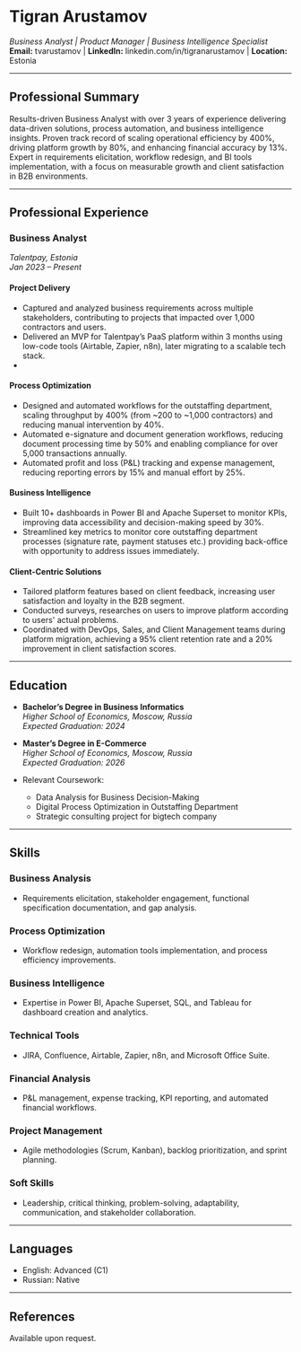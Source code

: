 # **Tigran Arustamov**  
*Business Analyst | Product Manager | Business Intelligence Specialist*  
**Email:** tvarustamov | **LinkedIn:** linkedin.com/in/tigranarustamov | **Location:** Estonia  

---

## **Professional Summary**

Results-driven Business Analyst with over 3 years of experience delivering data-driven solutions, process automation, and business intelligence insights. Proven track record of scaling operational efficiency by 400%, driving platform growth by 80%, and enhancing financial accuracy by 13%. Expert in requirements elicitation, workflow redesign, and BI tools implementation, with a focus on measurable growth and client satisfaction in B2B environments.

---

## **Professional Experience**

### **Business Analyst**  
*Talentpay, Estonia*  
*Jan 2023 – Present*

#### **Project Delivery**
- Captured and analyzed business requirements across multiple stakeholders, contributing to projects that impacted over 1,000 contractors and users.  
- Delivered an MVP for Talentpay’s PaaS platform within 3 months using low-code tools (Airtable, Zapier, n8n), later migrating to a scalable tech stack.
- 
#### **Process Optimization**
- Designed and automated workflows for the outstaffing department, scaling throughput by 400% (from ~200 to ~1,000 contractors) and reducing manual intervention by 40%.  
- Automated e-signature and document generation workflows, reducing document processing time by 50% and enabling compliance for over 5,000 transactions annually.
- Automated profit and loss (P&L) tracking and expense management, reducing reporting errors by 15% and manual effort by 25%.

#### **Business Intelligence**
- Built 10+ dashboards in Power BI and Apache Superset to monitor KPIs, improving data accessibility and decision-making speed by 30%.
- Streamlined key metrics to monitor core outstaffing department processes (signature rate, payment statuses etc.) providing back-office with opportunity to address issues immediately.


#### **Client-Centric Solutions**
- Tailored platform features based on client feedback, increasing user satisfaction and loyalty in the B2B segment.
- Conducted surveys, researches on users to improve platform according to users' actual problems.  
- Coordinated with DevOps, Sales, and Client Management teams during platform migration, achieving a 95% client retention rate and a 20% improvement in client satisfaction scores.

---

## **Education**

- **Bachelor’s Degree in Business Informatics**  
  *Higher School of Economics, Moscow, Russia*  
  *Expected Graduation: 2024*  

- **Master’s Degree in E-Commerce**  
  *Higher School of Economics, Moscow, Russia*  
  *Expected Graduation: 2026*  

- Relevant Coursework:  
  - Data Analysis for Business Decision-Making  
  - Digital Process Optimization in Outstaffing Department
  - Strategic consulting project for bigtech company 

---

## **Skills**

### **Business Analysis**
- Requirements elicitation, stakeholder engagement, functional specification documentation, and gap analysis.

### **Process Optimization**
- Workflow redesign, automation tools implementation, and process efficiency improvements.

### **Business Intelligence**
- Expertise in Power BI, Apache Superset, SQL, and Tableau for dashboard creation and analytics.

### **Technical Tools**
- JIRA, Confluence, Airtable, Zapier, n8n, and Microsoft Office Suite.

### **Financial Analysis**
- P&L management, expense tracking, KPI reporting, and automated financial workflows.

### **Project Management**
- Agile methodologies (Scrum, Kanban), backlog prioritization, and sprint planning.

### **Soft Skills**
- Leadership, critical thinking, problem-solving, adaptability, communication, and stakeholder collaboration.

---

## **Languages**

- English: Advanced (C1)  
- Russian: Native  

---

## **References**

Available upon request.
